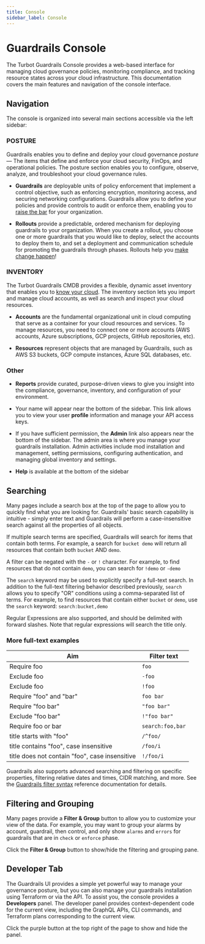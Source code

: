 ```yaml
---
title: Console
sidebar_label: Console
---
```


# Guardrails Console

The Turbot Guardrails Console provides a web-based interface for managing cloud governance policies, monitoring compliance, and tracking resource states across your cloud infrastructure. This documentation covers the main features and navigation of the console interface.


## Navigation
The console is organized into several main sections accessible via the left sidebar:

### POSTURE
Guardrails enables you to define and deploy your cloud governance *posture* — The items that define and enforce your cloud security, FinOps, and operational policies.  The posture section enables you to configure, observe, analyze, and troubleshoot your cloud governance rules.

- **Guardrails** are deployable units of policy enforcement that implement a control objective, such as enforcing encryption, monitoring access, and securing networking configurations. Guardrails allow you to define your policies and provide controls to audit or enforce them, enabling you to [raise the bar](https://cloudgovernance.org/library/the-cloud-governance-loop) for your organization.

- **Rollouts** provide a predictable, ordered mechanism for deploying guardrails to your organization.  When you create a rollout, you choose one or more guardrails that you would like to deploy, select the accounts to deploy them to, and set a deployment and communication schedule for promoting the guardrails through phases. Rollouts help you [make change happen](https://cloudgovernance.org/library/the-cloud-governance-loop)!


### INVENTORY

The Turbot Guardrails CMDB provides a flexible, dynamic asset inventory that enables you to [know your cloud](https://cloudgovernance.org/library/the-cloud-governance-loop).  The inventory section lets you import and manage cloud accounts, as well as search and inspect your cloud resources.

- **Accounts** are the fundamental organizational unit in cloud computing that serve as a container for your cloud resources and services.  To manage resources, you need to connect one or more accounts (AWS accounts, Azure subscriptions, GCP projects, GitHub repositories, etc).

- **Resources** represent objects that are managed by Guardrails, such as AWS S3 buckets, GCP compute instances, Azure SQL databases, etc.


### Other

- **Reports** provide curated, purpose-driven views to give you insight into the compliance, governance, inventory, and configuration of your environment.


- Your name will appear near the bottom of the sidebar.  This link allows you to view your user **profile** information and manage your API access keys.


- If you have sufficient permission, the **Admin** link also appears near the bottom of the sidebar.  The admin area is where you manage your guardrails installation.  Admin activities include mod installation and management, setting permissions, configuring authentication, and managing global inventory and settings.

- **Help** is available at the bottom of the sidebar


## Searching

Many pages include a search box at the top of the page to allow you to quickly find what you are looking for.  Guardrails' basic search capability is intuitive - simply enter text and Guardrails will perform a case-insensitive search against all the properties of all objects. 

If multiple search terms are specified, Guardrails will search for items that contain both terms.  For example, a search for `bucket demo` will return all resources that contain both `bucket` AND `demo`.

A filter can be negated with the `-` or `!` character.  For example, to find resources that do not contain `demo`, you can search for  `!demo` or `-demo`

The `search` keyword may be used to explicitly specify a full-text search. In
addition to the full-text filtering behavior described previously, `search`
allows you to specify "OR" conditions using a comma-separated list of terms. For example, to find resources that contain either `bucket` or `demo`, use the `search` keyword: `search:bucket,demo`

Regular Expressions are also supported, and should be delimited with forward
slashes. Note that regular expressions will search the title only.


### More full-text examples

| Aim                                            | Filter text      |
| ---------------------------------------------- | ---------------- |
| Require foo                                    | `foo`            |
| Exclude foo                                    | `-foo`           |
| Exclude foo                                    | `!foo`           |
| Require "foo" and "bar"                        | `foo bar`        |
| Require "foo bar"                              | `"foo bar"`      |
| Exclude "foo bar"                              | `!"foo bar"`     |
| Require foo or bar                             | `search:foo,bar` |
| title starts with "foo"                        | `/^foo/`         |
| title contains "foo", case insensitive         | `/foo/i`         |
| title does not contain "foo", case insensitive | `!/foo/i`        |


Guardrails also supports advanced searching and filtering on specific properties, filtering relative dates and times, CIDR matching, and more.  See the [Guardrails filter syntax](/guardrails/docs/reference/filter) reference documentation for details.


## Filtering and Grouping

Many pages provide a **Filter & Group** button to allow you to customize your view of the data.  For example, you may want to group your alarms by account, guardrail, then control, and only show `alarms` and `errors` for guardrails that are in `check` or `enforce` phase.

Click the **Filter & Group** button to show/hide the filtering and grouping pane.


## Developer Tab

The Guardrails UI provides a simple yet powerful way to manage your governance posture, but you can also manage your guardrails installation using Terraform or via the API.  To assist you, the console provides a **Developers** panel.  The developer panel provides context-dependent code for the current view, including the GraphQL APIs, CLI commands, and Terraform plans corresponding to the current view.

Click the purple button at the top right of the page to show and hide the panel.  